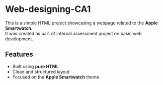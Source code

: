 # Web-designing-CA1
This is a simple HTML project showcasing a webpage related to the **Apple Smartwatch**.  
It was created as part of internal assessment project on basic web development.  

## Features  
- Built using **pure HTML**  
- Clean and structured layout  
- Focused on the **Apple Smartwatch** theme  

